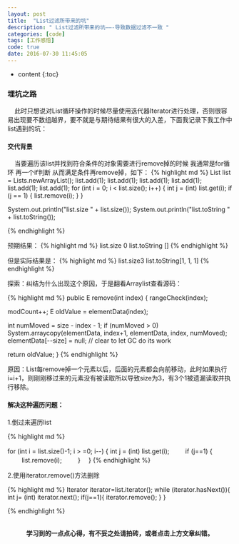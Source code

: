 ```yaml
---
layout: post
title:  "List过滤所带来的坑"
description: " List过滤所带来的坑——-导致数据过滤不一致 "
categories: [code]
tags: [工作感悟]
code: true
date: 2016-07-30 11:45:05
---
```


* content
{:toc}

### 埋坑之路
  &nbsp;&nbsp;&nbsp;&nbsp;此时只想说对List循环操作的时候尽量使用迭代器Iterator进行处理，否则很容易出现要不数组越界，要不就是与期待结果有很大的入差，下面我记录下我工作中list遇到的坑：

#### 交代背景
  &nbsp;&nbsp;&nbsp;&nbsp;当要遍历该list并找到符合条件的对象需要进行remove掉的时候 我通常是for循环 再一个if判断 从而满足条件再remove掉，如下：
{% highlight md %} 
List list = Lists.newArrayList();
list.add(1);
list.add(1);
list.add(1);
list.add(1);
list.add(1);
list.add(1);
for (int i = 0; i < list.size(); i++) {
    int j = (int) list.get(i);
 if (j == 1) {
        list.remove(i);
 }
}

System.out.println("list.size " + list.size());
System.out.println("list.toString " + list.toString());

{% endhighlight %}  

预期结果：
{% highlight md %} 
list.size  0
list.toString  []
{% endhighlight %} 

但是实际结果是：
{% highlight md %} 
list.size3
list.toString[1, 1, 1]
{% endhighlight %}

探索：纠结为什么出现这个原因，于是翻看Arraylist查看源码：

{% highlight md %} 
public E remove(int index) {
    rangeCheck(index);

 modCount++;
 E oldValue = elementData(index);

 int numMoved = size - index - 1;
 if (numMoved > 0)
        System.arraycopy(elementData, index+1, elementData, index,
 numMoved);
 elementData[--size] = null; // clear to let GC do its work

 return oldValue;
}
{% endhighlight %}

原因：List每remove掉一个元素以后，后面的元素都会向前移动，此时如果执行i=i+1，则刚刚移过来的元素没有被读取所以导致size为3，有3个1被遗漏读取并执行移除。

#### 解决这种遍历问题：

1.倒过来遍历list

{% highlight md %} 

for (int i = list.size()-1; i > =0; i--) {
 int j = (int) list.get(i);
　　   if (j==1) {
　　    list.remove(i);
　　   }
　}
{% endhighlight %}

2.使用iterator.remove()方法删除
 
{% highlight md %}
Iterator iterator=list.iterator();
while (iterator.hasNext()){
    int j= (int) iterator.next();
 if(j==1){
        iterator.remove();
 }
}

{% endhighlight %}

<br/>
<center><b>学习到的一点点心得，有不妥之处请拍砖，或者点击上方文章纠错。</b></center>
